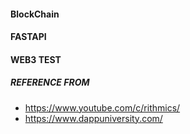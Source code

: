 #### BlockChain
#### FASTAPI
#### WEB3 TEST

##### REFERENCE FROM 
*   https://www.youtube.com/c/rithmics/
*   https://www.dappuniversity.com/
